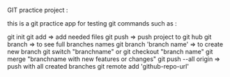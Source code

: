 GIT practice project : 

this is a git practice app for testing git commands such as : 

git init 
git add => add needed files
git push => push project to git hub
git branch => to see full branches names
git branch 'branch name' => to create new branch
git switch "branchname" or git checkout "branch name"
git merge "branchname with new features or changes" 
git push --all origin => push with all created branches
git remote add 'github-repo-url' 
